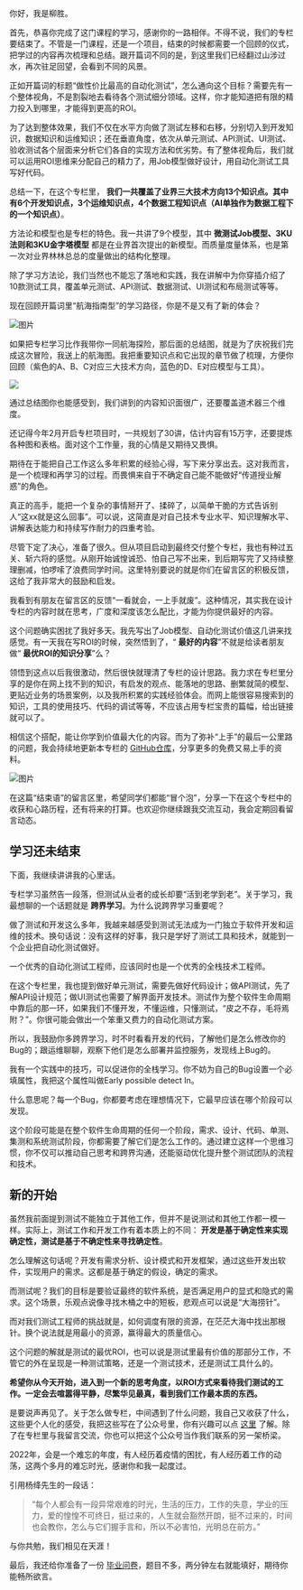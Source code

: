你好，我是柳胜。

首先，恭喜你完成了这门课程的学习，感谢你的一路相伴。不得不说，我们的专栏要结束了。不管是一门课程，还是一个项目，结束的时候都需要一个回顾的仪式，把学过的内容再次梳理和总结。跟开篇词不同的是，到这里我们已经翻过山涉过水，再次驻足回望，会看到不同的风景。

正如开篇词的标题“做性价比最高的自动化测试”，怎么通向这个目标？需要先有一个整体视角，不是割裂地去看待各个测试细分领域。这样，你才能知道把有限的精力投入到哪里，才能得到更高的ROI。

为了达到整体效果，我们不仅在水平方向做了测试左移和右移，分别切入到开发知识，数据知识和运维知识；还在垂直角度，依次从单元测试、API测试、UI测试、验收测试各个层面来分析它们各自的实现方法和优劣势。有了整体视角后，我们就可以运用ROI思维来分配自己的精力了，用Job模型做好设计，用自动化测试工具写好代码。

总结一下，在这个专栏里， **我们一共覆盖了业界三大技术方向13个知识点。其中有6个开发知识点，3个运维知识点，4个数据工程知识点（AI单独作为数据工程下的一个知识点）**。

方法论和模型也是专栏的特色。我一共讲了9个模型，其中 **微测试Job模型、3KU法则和3KU金字塔模型** 都是在业界首次提出的新模型。而质量度量体系，也是第一次对业界林林总总的度量做出的结构化整理。

除了学习方法论，我们当然也不能忘了落地和实践，我在讲解中为你穿插介绍了10款测试工具，覆盖单元测试、API测试、数据测试、UI测试和布局测试等等。

现在回顾开篇词里“航海指南型”的学习路径，你是不是又有了新的体会？

![图片](https://static001.geekbang.org/resource/image/20/d9/2056005c907cf1e0abe5a4c4590295d9.png?wh=1920x1080)

如果把专栏学习比作我带你一同航海探险，那后面的总结图，就是为了庆祝我们完成这次冒险，我送上的航海图。我把重要知识点和它出现的章节做了梳理，方便你回顾（紫色的A、B、C对应三大技术方向，蓝色的D、E对应模型与工具）。

![](https://static001.geekbang.org/resource/image/c6/yy/c60b5224851d3b08d06c135df7c92fyy.jpg?wh=6651x4802)

通过总结图你也能感受到，我们讲到的内容知识面很广，还要覆盖道术器三个维度。

还记得今年2月开启专栏项目时，一共规划了30讲，估计内容有15万字，还要提炼各种图和表格。面对这个工作量，我的心情是又期待又畏惧。

期待在于能把自己工作这么多年积累的经验心得，写下来分享出去。这对我而言，是一个梳理和再学习的过程。而畏惧来自于不确定自己能不能做好“传道授业解惑”的角色。

真正的高手，能把一个复杂的事情掰开了、揉碎了，以简单干脆的方式告诉别人“这xx就是这么回事”。可以说，这简直是对自己技术专业水平、知识理解水平、讲解表达能力和持续写作耐力的四重考验。

尽管下定了决心，准备了很久。但从项目启动到最终交付整个专栏，我也有种过五关、斩六将的感觉。从刚开始诚惶诚恐、怕自己写不出来，到后期写完了又持续整理删减，怕啰嗦了浪费同学时间。这里特别要说的就是你们在留言区的积极反馈，这给了我非常大的鼓励和启发。

我看到有朋友在留言区的反馈“一看就会，一上手就废”。这种情况，其实我在设计专栏的内容时就在思考，广度和深度该怎么配比，才能为你提供最好的内容。

这个问题确实困扰了我好多天。我先写出了Job模型、自动化测试价值这几讲来找感觉。有一天我在写ROI的时候，突然悟到了，“ **最好的内容**”不就是给读者朋友做“ **最优ROI的知识分享**”么？

领悟到这点以后我很激动，然后很快就理清了专栏的设计思路。我力求在专栏里分享的是你在网上找不到的知识，有启发的观点、能落地的思路、删繁就简的模型、更贴近业务的场景案例，以及我所积累的实践经验体会。而网上能很容易搜索到的知识，工具的使用技巧、代码的调试等等，不应该占用专栏宝贵的篇幅，给出链接就可以了。

相信这个搭配，能让你学到价值最大化的内容。而为了弥补“上手”的最后一公里路的问题，我会持续地更新本专栏的 [GitHub仓库](https://github.com/sheng-geek-zhuanlan/awesome-test-automation)，分享更多的免费又易上手的资料。

![图片](https://static001.geekbang.org/resource/image/b5/5b/b52e1d2627486e0e46afea04ea73195b.jpg?wh=1920x1549)

在这篇“结束语”的留言区里，希望同学们都能“冒个泡”，分享一下在这个专栏中的收获和心路历程，还有将来的打算。也欢迎你继续跟我交流互动，我会定期回看留言动态。

## 学习还未结束

下面，我继续讲讲我的心里话。

专栏学习虽然告一段落，但测试从业者的成长却要“活到老学到老”。关于学习，我最想聊的一个话题就是 **跨界学习**。为什么说跨界学习重要呢？

做了测试和开发这么多年，我越来越感受到测试无法成为一门独立于软件开发和运维的技术。换句话说：没有这样的好事，我只是学好了测试工具和技术，就能到一个企业把自动化测试做好。

一个优秀的自动化测试工程师，应该同时也是一个优秀的全栈技术工程师。

在这个专栏里，我也提到做好单元测试，需要先做好代码设计；做API测试，先了解API设计规范；做UI测试也需要了解界面开发技术。测试作为整个软件生命周期中靠后的那一环，如果我们不懂开发，不懂运维，只懂测试，“皮之不存，毛将焉附？”。你很可能会做出一个笨重又费力的自动化测试方案。

所以，我鼓励你多跨界学习，时不时看看开发的代码，了解他们是怎么修改你的Bug的；跟运维聊聊，观察下他们是怎么部署并监控服务，发现线上Bug的。

我有一个实践中的技巧，可以促进你的全栈学习。你不妨为自己的Bug设置一个必填属性，我把这个属性叫做Early possible detect In。

什么意思呢？每一个Bug，你都要考虑在理想情况下，它最早应该在哪个阶段可以发现。

这个阶段可能是在整个软件生命周期的任何一个阶段，需求、设计、代码、单测、集测和系统测试阶段，你都需要了解它们是怎么工作的。通过建立这样一个思维习惯，你不仅可以推动自己思考和跨界沟通，还能驱动优化提升整个测试团队的流程和技术。

## 新的开始

虽然我前面提到测试不能独立于其他工作，但并不是说测试和其他工作都一模一样。实际上，测试工作和开发工作有着本质上的不同： **开发是基于确定性来实现确定性，测试是基于不确定性来寻找确定性**。

怎么理解这句话呢？开发有需求分析、设计模式和开发框架，通过这些开发出软件，实现用户的需求。这都是基于确定的假设，确定的需求。

而测试呢？我们的目标是要验证最终的软件系统，是否满足用户的显式和隐式的需求。这个场景，乐观点说像寻找木桶之中的短板，悲观点可以说是“大海捞针”。

而对我们测试工程师的挑战就是，如何调度有限的资源，在茫茫大海中找出那根针。换个说法就是用最小的资源，赢得最大的质量信心。

这个问题的解就是测试的最优ROI，也可以说是测试里最有价值的那部分工作，不管它的外在呈现是一种测试策略，还是一个测试技术，还是测试工具什么的。

**希望你从今天开始，进入到一个新的思考角度，以ROI方式来看待我们测试的工作。一定会去喧嚣得平静，尽繁华见最真，看到我们工作最本质的东西。**

是要说声再见了。关于怎么做专栏，中间遇到了什么问题，我自己又收获了什么，这些更个人化的感受，我把这些写在了公众号里，你有兴趣可以点 [这里](https://mp.weixin.qq.com/s/HvUQ9hppSioWoOdbwfM0HQ) 了解。除了在专栏里与我留言交流，你也可以把这个公众号当作我们联系的另一架桥梁。

2022年，会是一个难忘的年度，有人经历着疫情的困扰，有人经历着工作的动荡，这两个多月的难忘时光，感谢你和我一起度过。

引用杨绛先生的一段话：

> “每个人都会有一段异常艰难的时光，生活的压力，工作的失意，学业的压力，爱的惶惶不可终日，挺过来的，人生就会豁然开朗，挺不过来的，时间也会教你，怎么与它们握手言和，所以不必害怕，光明总在前方。”

与你共勉，我们相见在天涯！

最后，我还给你准备了一份 [毕业问卷](https://jinshuju.net/f/a51zTF)，题目不多，两分钟左右就能填好，期待你能畅所欲言。